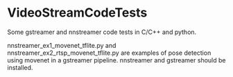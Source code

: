 # VideoStreamCodeTests
Some gstreamer and nnstreamer code tests in C/C++ and python.

nnstreamer_ex1_movenet_tflite.py and nnstreamer_ex2_rtsp_movenet_tflite.py are examples of pose detection using movenet in a gstreamer pipeline. nnstreamer and gstreamer should be installed. 

